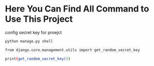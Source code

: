 # Here You Can Find All Command to Use This Project
config secret key for proejct
```bash
python manage.py shell
```

```bash
from django.core.management.utils import get_random_secret_key
```

```bash
print(get_random_secret_key())
```
